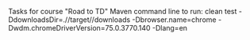 Tasks for course "Road to TD"
Maven command line to run: clean test -DdownloadsDir=.//target//downloads -Dbrowser.name=chrome -Dwdm.chromeDriverVersion=75.0.3770.140 -Dlang=en